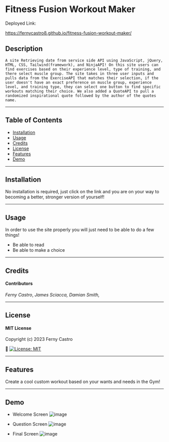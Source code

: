 # Fitness Fusion Workout Maker

Deployed Link:

https://fernycastro8.github.io/fitness-fusion-workout-maker/

## Description


    A site Retrieving date from service side API using JavaScript, jQuery, HTML, CSS, Tailwind(framework), and NinjaAPI! On this site users can find exercises based on their experience level, type of training, and there select muscle group. The site takes in three user inputs and pulls data from the ExerciseAPI that matches their selection, if the user doesn't have an exact preference on muscle group, experience level, and training type, they can select one button to find specific workouts matching their choice. We also added a QuoteAPI to pull a randomized inspirational quote followed by the author of the quotes name. 


---

## Table of Contents

- [Installation](#installation)
- [Usage](#usage)
- [Credits](#credits)
- [License](#license)
- [Features](#features)
- [Demo](#demo)

---

## Installation

No installation is required, just click on the link and you are on your way to becoming a better, stronger version of yourself!

---

## Usage

In order to use the site properly you will just need to be able to do a few things!

+ Be able to read
+ Be able to make a choice

---

## Credits

#### Contributors

*Ferny Castro*,
*James Sciacca,*
*Damian Smith,*

---

## License

#### MIT License

Copyright (c) 2023 Ferny Castro

🔗 [![License: MIT](https://img.shields.io/badge/License-MIT-yellow.svg)](https://opensource.org/licenses/MIT)

---

## Features

Create a cool custom workout based on your wants and needs in the Gym!

---

## Demo

* Welcome Screen
![image](https://user-images.githubusercontent.com/78399517/227413755-4635511d-5ed6-43f0-a598-8baa9a1baf59.png)

* Question Screen
![image](https://user-images.githubusercontent.com/78399517/227413853-8c4b67ac-9366-43a2-b066-e913af4ad640.png)

* Final Screen
![image](https://user-images.githubusercontent.com/78399517/227414003-1773e6f6-9580-4339-8abc-bff7f2cfc8b1.png)

